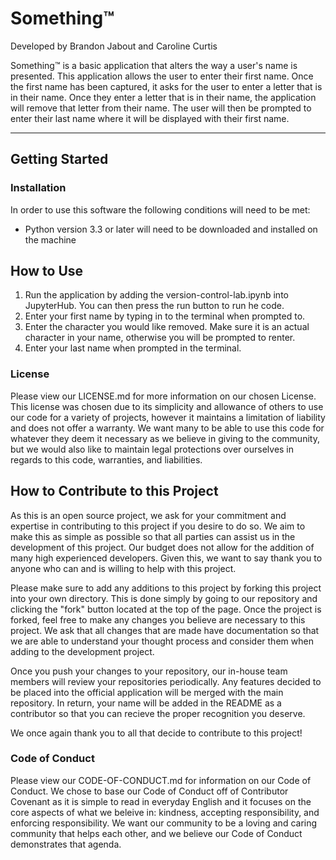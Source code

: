 # Something™

Developed by Brandon Jabout and Caroline Curtis

Something™ is a basic application that alters the way a user's name is presented. This application allows the user to enter their first name. Once the first name has been captured, it asks for the user to enter a letter that is in their name. Once they enter a letter that is in their name, the application will remove that letter from their name. The user will then be prompted to enter their last name where it will be displayed with their first name.

---

## **Getting Started**

### **Installation**

In order to use this software the following conditions will need to be met:
- Python version 3.3 or later will need to be downloaded and installed on the machine

## **How to Use**

1. Run the application by adding the version-control-lab.ipynb into JupyterHub. You can then press the run button to run he code.
2. Enter your first name by typing in to the terminal when prompted to.
3. Enter the character you would like removed. Make sure it is an actual character in your name, otherwise you will be prompted to renter.
4. Enter your last name when prompted in the terminal.

### **License**

Please view our LICENSE.md for more information on our chosen License. This license was chosen due to its simplicity and allowance of others to use our code for a variety of projects, however it maintains a limitation of liability and does not offer a warranty. We want many to be able to use this code for whatever they deem it necessary as we believe in giving to the community, but we would also like to maintain legal protections over ourselves in regards to this code, warranties, and liabilities.

## **How to Contribute to this Project**

As this is an open source project, we ask for your commitment and expertise in contributing to this project if you desire to do so. We aim to make this as simple as possible so that all parties can assist us in the development of this project. Our budget does not allow for the addition of many high experienced developers. Given this, we want to say thank you to anyone who can and is willing to help with this project.

Please make sure to add any additions to this project by forking this project into your own directory. This is done simply by going to our repository and clicking the "fork" button located at the top of the page. Once the project is forked, feel free to make any changes you believe are necessary to this project. We ask that all changes that are made have documentation so that we are able to understand your thought process and consider them when adding to the development project.

Once you push your changes to your repository, our in-house team members will review your repositories periodically. Any features decided to be placed into the official application will be merged with the main repository. In return, your name will be added in the README as a contributor so that you can recieve the proper recognition you deserve.

We once again thank you to all that decide to contribute to this project!

### **Code of Conduct**

Please view our CODE-OF-CONDUCT.md for information on our Code of Conduct. We chose to base our Code of Conduct off of Contributor Covenant as it is simple to read in everyday English and it focuses on the core aspects of what we beleive in: kindness, accepting responsibility, and enforcing responsibility. We want our community to be a loving and caring community that helps each other, and we believe our Code of Conduct demonstrates that agenda.
